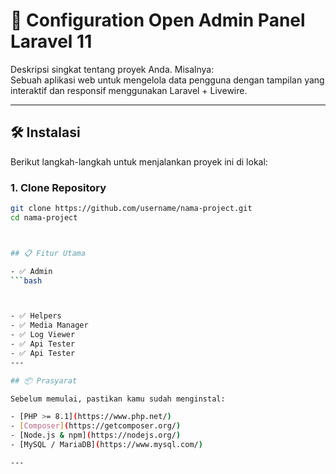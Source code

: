 # 🚀 Configuration Open Admin Panel Laravel 11

Deskripsi singkat tentang proyek Anda. Misalnya:  
Sebuah aplikasi web untuk mengelola data pengguna dengan tampilan yang interaktif dan responsif menggunakan Laravel + Livewire.

---

## 🛠️ Instalasi

Berikut langkah-langkah untuk menjalankan proyek ini di lokal:

### 1. Clone Repository

```bash
git clone https://github.com/username/nama-project.git
cd nama-project



## 📋 Fitur Utama

- ✅ Admin
```bash



- ✅ Helpers
- ✅ Media Manager
- ✅ Log Viewer
- ✅ Api Tester
- ✅ Api Tester
---

## 📦 Prasyarat

Sebelum memulai, pastikan kamu sudah menginstal:

- [PHP >= 8.1](https://www.php.net/)
- [Composer](https://getcomposer.org/)
- [Node.js & npm](https://nodejs.org/)
- [MySQL / MariaDB](https://www.mysql.com/)

---

